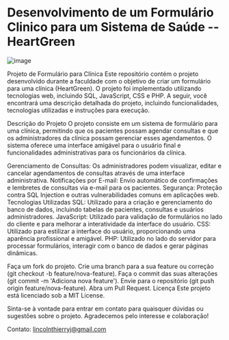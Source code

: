 # Desenvolvimento de um Formulário Clinico para um Sistema de Saúde -- HeartGreen

![image](https://github.com/oLincolnThierry/HeartGreen/assets/105237968/dbd48ed0-2d19-4fb8-a517-1e8e73a6b7b6)

Projeto de Formulário para Clínica
Este repositório contém o projeto desenvolvido durante a faculdade com o objetivo de criar um formulário para uma clínica (HeartGreen). O projeto foi implementado utilizando tecnologias web, incluindo SQL, JavaScript, CSS e PHP. A seguir, você encontrará uma descrição detalhada do projeto, incluindo funcionalidades, tecnologias utilizadas e instruções para execução.

Descrição do Projeto
O projeto consiste em um sistema de formulário para uma clínica, permitindo que os pacientes possam agendar consultas e que os administradores da clínica possam gerenciar esses agendamentos. O sistema oferece uma interface amigável para o usuário final e funcionalidades administrativas para os funcionários da clínica.

Gerenciamento de Consultas: Os administradores podem visualizar, editar e cancelar agendamentos de consultas através de uma interface administrativa.
Notificações por E-mail: Envio automático de confirmações e lembretes de consultas via e-mail para os pacientes.
Segurança: Proteção contra SQL Injection e outras vulnerabilidades comuns em aplicações web.
Tecnologias Utilizadas
SQL: Utilizado para a criação e gerenciamento do banco de dados, incluindo tabelas de pacientes, consultas e usuários administradores.
JavaScript: Utilizado para validação de formulários no lado do cliente e para melhorar a interatividade da interface do usuário.
CSS: Utilizado para estilizar a interface do usuário, proporcionando uma aparência profissional e amigável.
PHP: Utilizado no lado do servidor para processar formulários, interagir com o banco de dados e gerar páginas dinâmicas.

Faça um fork do projeto.
Crie uma branch para a sua feature ou correção (git checkout -b feature/nova-feature).
Faça o commit das suas alterações (git commit -m 'Adiciona nova feature').
Envie para o repositório (git push origin feature/nova-feature).
Abra um Pull Request.
Licença
Este projeto está licenciado sob a MIT License.

Sinta-se à vontade para entrar em contato para quaisquer dúvidas ou sugestões sobre o projeto. Agradecemos pelo interesse e colaboração!

Contato: lincolnthierryj@gmail.com

